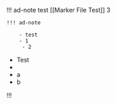 

!!! ad-note
test
[[Marker File Test]]
3

	!!! ad-note
		
		- test
		- 1
		 - 2

- Test
- 
- a
- b

!!!